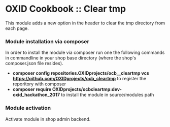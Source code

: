 OXID Cookbook :: Clear tmp
=============================
This module adds a new option in the header to clear the tmp directory from each page.

### Module installation via composer

In order to install the module via composer run one the following commands in commandline in your shop base directory 
(where the shop's composer.json file resides).
* **composer config repositories.OXIDprojects/ocb__cleartmp vcs https://github.com/OXIDprojects/ocb_cleartmp** to register the reporitory with composer
* **composer require OXIDprojects/ocbcleartmp:dev-oxid_hackathon_2017** to install the module in source/modules path

### Module activation

Activate module in shop admin backend.
